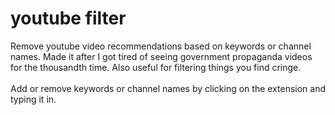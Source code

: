 # youtube filter
Remove youtube video recommendations based on keywords or channel names. Made it after I got tired of seeing government propaganda videos for the thousandth time. Also useful for filtering things you find cringe. <br><br>
Add or remove keywords or channel names by clicking on the extension and typing it in. 

